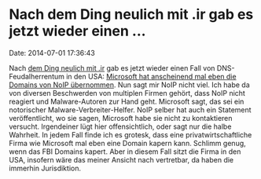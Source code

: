 Nach dem Ding neulich mit .ir gab es jetzt wieder einen \...
============================================================

Date: 2014-07-01 17:36:43

Nach [dem Ding neulich mit .ir](http://blog.fefe.de/?ts=ad502dc2) gab es
jetzt wieder einen Fall von DNS-Feudalherrentum in den USA: [Microsoft
hat anscheinend mal eben die Domains von NoIP
übernommen](http://www.heise.de/-2243605). Nun sagt mir NoIP nicht viel.
Ich habe da von diversen Beschwerden von multiplen Firmen gehört, dass
NoIP nicht reagiert und Malware-Autoren zur Hand geht. Microsoft sagt,
das sei ein notorischer Malware-Verbreiter-Helfer. NoIP selber hat auch
ein Statement veröffentlicht, wo sie sagen, Microsoft habe sie nicht zu
kontaktieren versucht. Irgendeiner lügt hier offensichtlich, oder sagt
nur die halbe Wahrheit. In jedem Fall finde ich es grotesk, dass eine
privatwirtschaftliche Firma wie Microsoft mal eben eine Domain kapern
kann. Schlimm genug, wenn das FBI Domains kapert. Aber in diesem Fall
sitzt die Firma in den USA, insofern wäre das meiner Ansicht nach
vertretbar, da haben die immerhin Jurisdiktion.
